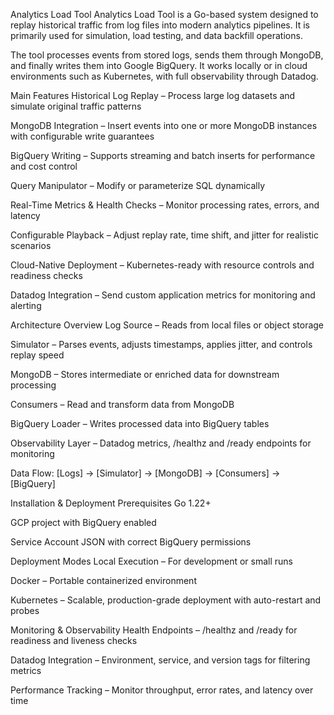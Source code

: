 Analytics Load Tool
Analytics Load Tool is a Go-based system designed to replay historical traffic from log files into modern analytics pipelines.
It is primarily used for simulation, load testing, and data backfill operations.

The tool processes events from stored logs, sends them through MongoDB, and finally writes them into Google BigQuery.
It works locally or in cloud environments such as Kubernetes, with full observability through Datadog.

Main Features
Historical Log Replay – Process large log datasets and simulate original traffic patterns

MongoDB Integration – Insert events into one or more MongoDB instances with configurable write guarantees

BigQuery Writing – Supports streaming and batch inserts for performance and cost control

Query Manipulator – Modify or parameterize SQL dynamically

Real-Time Metrics & Health Checks – Monitor processing rates, errors, and latency

Configurable Playback – Adjust replay rate, time shift, and jitter for realistic scenarios

Cloud-Native Deployment – Kubernetes-ready with resource controls and readiness checks

Datadog Integration – Send custom application metrics for monitoring and alerting

Architecture Overview
Log Source – Reads from local files or object storage

Simulator – Parses events, adjusts timestamps, applies jitter, and controls replay speed

MongoDB – Stores intermediate or enriched data for downstream processing

Consumers – Read and transform data from MongoDB

BigQuery Loader – Writes processed data into BigQuery tables

Observability Layer – Datadog metrics, /healthz and /ready endpoints for monitoring

Data Flow:
[Logs] → [Simulator] → [MongoDB] → [Consumers] → [BigQuery]

Installation & Deployment
Prerequisites
Go 1.22+

GCP project with BigQuery enabled

Service Account JSON with correct BigQuery permissions

Deployment Modes
Local Execution – For development or small runs

Docker – Portable containerized environment

Kubernetes – Scalable, production-grade deployment with auto-restart and probes

Monitoring & Observability
Health Endpoints – /healthz and /ready for readiness and liveness checks

Datadog Integration – Environment, service, and version tags for filtering metrics

Performance Tracking – Monitor throughput, error rates, and latency over time
